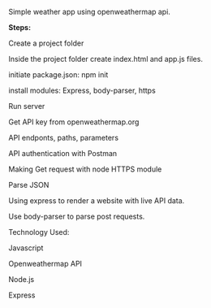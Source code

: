
Simple weather app using openweathermap api.

**Steps:**

Create a project folder

Inside the project folder create index.html and app.js files.

initiate package.json: npm init

install modules: Express, body-parser, https

Run server

 Get API key from openweathermap.org
 
 API endponts, paths, parameters
 
 API authentication with Postman
 
 Making Get request with node HTTPS module
 
 Parse JSON
 
 Using express to render a website with live API data.
 
 Use body-parser to parse post requests.

Technology Used:

Javascript

Openweathermap API

Node.js

Express


